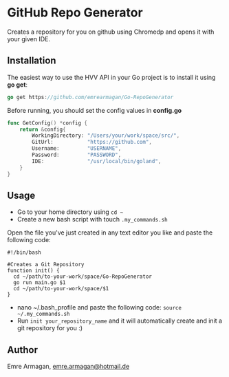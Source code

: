 # GitHub Repo Generator
Creates a repository for you on github using Chromedp and opens it with your given IDE.

## Installation
The easiest way to use the HVV API in your Go project is to install it using **go get**:
```go
go get https://github.com/emrearmagan/Go-RepoGenerator
```
Before running, you should set the config values in **config.go**
```go
func GetConfig() *config {
	return &config{
		WorkingDirectory: "/Users/your/work/space/src/",
		GitUrl:           "https://github.com",
		Username:         "USERNAME",
		Password:         "PASSWORD",
		IDE:              "/usr/local/bin/goland",
	}
}
```

## Usage

* Go to your home directory using ```cd ~```
* Create a new bash script with touch ```.my_commands.sh```

Open the file you've just created in any text editor you like and paste the following code:

```
#!/bin/bash

#Creates a Git Repository
function init() {
  cd ~/path/to-your-work/space/Go-RepoGenerator
  go run main.go $1 
  cd ~/path/to-your-work/space/$1
}
```

* nano ~/.bash_profile and paste the following code: ```source ~/.my_commands.sh```
* Run ```init your_repository_name``` and it will automatically create and init a git repository for you :) 

## Author
Emre Armagan, emre.armagan@hotmail.de